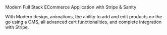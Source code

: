 
Modern Full Stack ECommerce Application with Stripe & Sanity

With Modern design, animations, the ability to add and edit products on the go using a CMS, all advanced cart functionalities, and complete integration with Stripe.